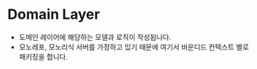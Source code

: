 # Domain Layer
- 도메인 레이어에 해당하는 모델과 로직이 작성됩니다.
- 모노레포, 모노리식 서버를 가정하고 있기 때문에 여기서 바운디드 컨텍스트 별로 패키징을 합니다.
